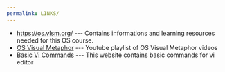 ```yaml
---
permalink: LINKS/
---
```

* https://os.vlsm.org/ --- Contains informations and learning resources needed for this OS course.
* [OS Visual Metaphor](https://www.youtube.com/playlist?list=PLqoiDr4YpRdm_nzFhCDuj74P8ul5z7SdO) --- Youtube playlist of OS Visual Metaphor videos 
* [Basic Vi Commands](https://www.cs.colostate.edu/helpdocs/vi.html) --- This website contains basic commands for vi editor
